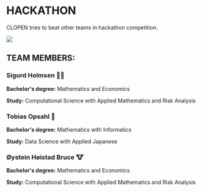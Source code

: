 # HACKATHON
CLOPEN tries to beat other teams in hackathon competition.

![](https://media.giphy.com/media/VekcnHOwOI5So/giphy.gif)

## TEAM MEMBERS:
### Sigurd Holmsen 🐻‍❄️
**Bachelor's degree:** Mathematics and Economics

**Study:** Computational Science with Applied Mathematics and Risk Analysis

### Tobias Opsahl 🐼
**Bachelor's degree:** Mathematics with Informatics

**Study:** Data Science with Applied Japanese

### Øystein Høistad Bruce 🐮
**Bachelor's degree:** Mathematics and Economics

**Study:** Computational Science with Applied Mathematics and Risk Analysis
